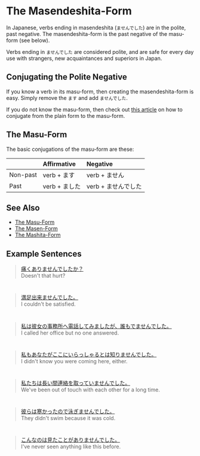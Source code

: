 # The Masendeshita-Form

In Japanese, verbs ending in masendeshita (`ませんでした`) are in the polite, past negative. The masendeshita-form is the past negative of the masu-form (see below).

Verbs ending in `ませんでした` are considered polite, and are safe for every day use with strangers, new acquaintances and superiors in Japan.

## Conjugating the Polite Negative
If you know a verb in its masu-form, then creating the masendeshita-form is easy. Simply remove the `ます` and add `ませんでした`. 

If you do not know the masu-form, then check out [this article](plain-form-masu-form.md) on how to conjugate from the plain form to the masu-form.

## The Masu-Form
The basic conjugations of the masu-form are these:

||Affirmative|Negative|
|:--|:--|:--|
|Non-past|verb + ます|verb + ません|
|Past|verb + ました|verb + ませんでした|

## See Also
* [The Masu-Form](verb-longformpresentaffirmative.md)
* [The Masen-Form](verb-longformpresentnegative.md)
* [The Mashita-Form](verb-longformpastaffirmative.md)

## Example Sentences
> [痛くありませんでしたか？]()   
> Doesn't that hurt?
  
#
 
> [満足出来ませんでした。]()   
> I couldn't be satisfied.
  
#
 
> [私は彼女の事務所へ電話してみましたが、誰もでませんでした。]()  
> I called her office but no one answered.
  
#
 
> [私もあなたがここにいらっしゃるとは知りませんでした。]()  
> I didn't know you were coming here, either.
  
#
 
> [私たちは長い間連絡を取っていませんでした。]()  
> We've been out of touch with each other for a long time.
  
#
 
> [彼らは寒かったので泳ぎませんでした。]()  
> They didn't swim because it was cold.
  
#
 
> [こんなのは見たことがありませんでした。]()  
> I've never seen anything like this before.


